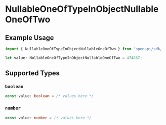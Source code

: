 # NullableOneOfTypeInObjectNullableOneOfTwo

## Example Usage

```typescript
import { NullableOneOfTypeInObjectNullableOneOfTwo } from "openapi/sdk/models/shared";

let value: NullableOneOfTypeInObjectNullableOneOfTwo = 474867;
```

## Supported Types

### `boolean`

```typescript
const value: boolean = /* values here */
```

### `number`

```typescript
const value: number = /* values here */
```

